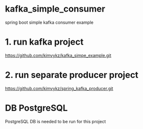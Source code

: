 # kafka_simple_consumer
spring boot simple kafka consumer example

# 1. run kafka project
https://github.com/kimvykz/kafka_simpe_example.git

# 2. run separate producer project
https://github.com/kimvykz/spring_kafka_producer.git

# DB PostgreSQL
PostgreSQL DB is needed to be run for this project